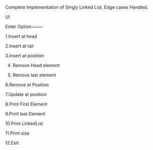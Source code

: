 Complete Implementation of Singly Linked List. Edge cases Handled.


UI 

Enter Option~~~~

1.Insert at head

2.Insert at tail

3.Insert at position

4. Remove Head element 

5. Remove last element

6.Remove at Position

7.Update at position

8.Print First Element

9.Print last Element

10.Print LinkedList

11.Print size

12.Exit	

~~~~~~~~~~~~~~~~~~~~~~~~~~~~~~~~~~~~~~~~~~~~~~~
